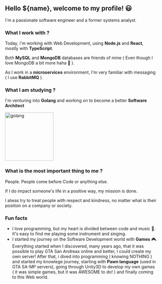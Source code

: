 ## Hello ${name}, welcome to my profile! 😃

I'm a passionate software engineer and a former systems analyst.

### What I work with ?

Today, i'm working with Web Development, using **Node.js** and **React**, mostly with **TypeScript**.

Both **MySQL** and **MongoDB** databases are friends of mine ( Even though I love MongoDB a bit more haha 💚 ).

As I work in a **microservices** environment, I'm very familiar with messaging ( I use **RabbitMQ** ).

### What I am studying ?

I'm venturing into **Golang** and working on to become a better **Software Architect**

<img src="https://external-content.duckduckgo.com/iu/?u=https%3A%2F%2Fcdn-images-1.medium.com%2Fmax%2F1600%2F1*_wxwNuxszA6vwQIUMbF-fw.gif&f=1&nofb=1" alt="golang" width="160px"/>

### What is the most important thing to me ?

People. People come before Code or anything else.

If I do impact someone's life in a positive way, my mission is done.

I alwas try to treat people with respect and kindness, no matter what is their position on a company or society.

### Fun facts

- I love programming, but my heart is divided between code and music 🎵. It's easy to find me playing some instrument and singing.
- I started my journey on the Software Development world with **Games** 🎮. Everything started when I discovered, many years ago, that it was possible to play GTA San Andreas online and better, I could create my own server!
  After that, i dived into programming ( knowing NOTHING ) and started my knowlege journey, starting with **Pawn language** (used in GTA SA-MP servers), going through Unity3D to develop my own games ( it was simple games, but it was AWESOME to do! ) and finally coming to this Web world.

<!--
**mendes-jc/mendes-jc** is a ✨ _special_ ✨ repository because its `README.md` (this file) appears on your GitHub profile.

Here are some ideas to get you started:

- 🔭 I’m currently working on ...
- 🌱 I’m currently learning ...
- 👯 I’m looking to collaborate on ...
- 🤔 I’m looking for help with ...
- 💬 Ask me about ...
- 📫 How to reach me: ...
- 😄 Pronouns: ...
- ⚡ Fun fact: ...
-->

